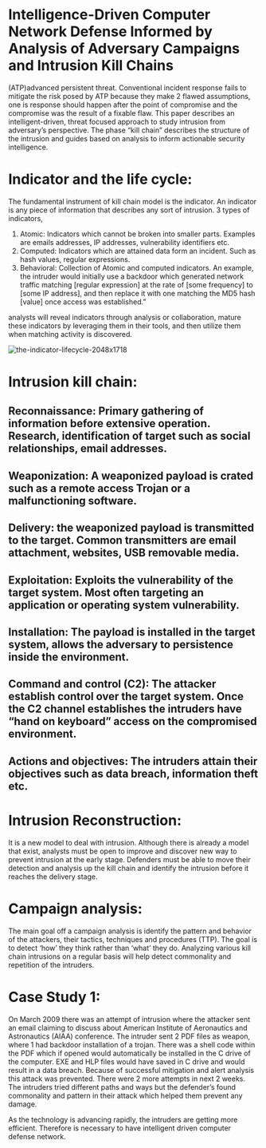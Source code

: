 # Intelligence-Driven Computer Network Defense Informed by Analysis of Adversary Campaigns and Intrusion Kill Chains


(ATP)advanced persistent threat. Conventional incident response fails to mitigate the risk posed by ATP because they make 2 flawed assumptions, one is response should happen after the point of compromise and the compromise was the result of a fixable flaw. This paper describes an intelligent-driven, threat focused approach to study intrusion from adversary’s perspective. The phase “kill chain” describes the structure of the intrusion and guides based on analysis to inform actionable security intelligence. 

# Indicator and the life cycle:

The fundamental instrument of kill chain model is the indicator. An indicator is any piece of information that describes any sort of intrusion. 3 types of indicators, 

1.	Atomic: Indicators which cannot be broken into smaller parts. Examples are emails addresses, IP addresses, vulnerability identifiers etc. 
2.	Computed: Indicators which are attained data form an incident. Such as hash values, regular expressions. 
3.	Behavioral: Collection of Atomic and computed indicators. An example, the intruder would initially use a backdoor which generated network traffic matching [regular expression] at the rate of [some frequency] to [some IP address], and then replace it with one matching the MD5 hash [value] once access was established.”


analysts will reveal indicators through analysis or collaboration, mature these indicators by leveraging them in their tools, and then utilize them when matching activity is discovered.


![the-indicator-lifecycle-2048x1718](https://github.com/user-attachments/assets/d6ebd5aa-025a-4cfe-b35a-13d4d0a8dda9)



# Intrusion kill chain: 


## Reconnaissance: Primary gathering of information before extensive operation. Research, identification of target such as social relationships, email addresses.

## Weaponization: A weaponized payload is crated such as a remote access Trojan or a malfunctioning software. 

## Delivery: the weaponized payload is transmitted to the target. Common transmitters are email attachment, websites, USB removable media. 

## Exploitation: Exploits the vulnerability of the target system. Most often targeting an application or operating system vulnerability. 

## Installation: The payload is installed in the target system, allows the adversary to persistence inside the environment. 

## Command and control (C2): The attacker establish control over the target system. Once the C2 channel establishes the intruders have “hand on keyboard” access on the compromised environment. 

## Actions and objectives: The intruders attain their objectives such as data breach, information theft etc. 

# Intrusion Reconstruction:

It is a new model to deal with intrusion. Although there is already a model that exist, analysts must be open to improve and discover new way to prevent intrusion at the early stage. Defenders must be able to move their detection and analysis up the kill chain and identify the intrusion before it reaches the delivery stage. 

# Campaign analysis:

The main goal off a campaign analysis is identify the pattern and behavior of the attackers, their tactics, techniques and procedures (TTP). The goal is to detect ‘how’ they think rather than ‘what’ they do. Analyzing various kill chain intrusions on a regular basis will help detect commonality and repetition of the intruders.

# Case Study 1:

On March 2009 there was an attempt of intrusion where the attacker sent an email claiming to discuss about American Institute of Aeronautics and Astronautics (AIAA) conference. The intruder sent 2 PDF files as weapon, where 1 had backdoor installation of a trojan. There was a shell code within the PDF which if opened would automatically be installed in the C drive of the computer. EXE and HLP files would have saved in C drive and would result in a data breach. Because of successful mitigation and alert analysis this attack was prevented. There were 2 more attempts in next 2 weeks. The intruders tried different paths and ways but the defender’s found commonality and pattern in their attack which helped them prevent any damage. 

As the technology is advancing rapidly, the intruders are getting more efficient. Therefore is necessary to have intelligent driven computer defense network. 





